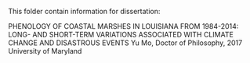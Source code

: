 This folder contain information for dissertation: 

PHENOLOGY OF COASTAL MARSHES IN LOUISIANA FROM 1984-2014: LONG- AND SHORT-TERM VARIATIONS ASSOCIATED WITH CLIMATE CHANGE AND DISASTROUS EVENTS
Yu Mo, Doctor of Philosophy, 2017
University of Maryland
